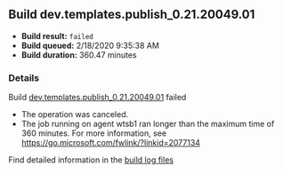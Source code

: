 ## Build dev.templates.publish_0.21.20049.01
- **Build result:** `failed`
- **Build queued:** 2/18/2020 9:35:38 AM
- **Build duration:** 360.47 minutes
### Details
Build [dev.templates.publish_0.21.20049.01](https://winappstudio.visualstudio.com/web/build.aspx?pcguid=a4ef43be-68ce-4195-a619-079b4d9834c2&builduri=vstfs%3a%2f%2f%2fBuild%2fBuild%2f32911) failed

+ The operation was canceled.
+ The job running on agent wtsb1 ran longer than the maximum time of 360 minutes. For more information, see https://go.microsoft.com/fwlink/?linkid=2077134

Find detailed information in the [build log files]()
